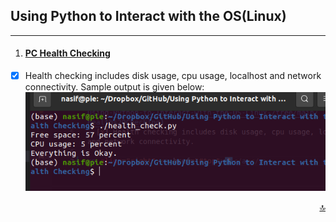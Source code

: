 ## Using Python to Interact with the OS(Linux)
___

1. #### [PC Health Checking](https://github.com/oii-nasif/Using-Python-to-Interact-with-the-OS-Linux-/tree/main/Health%20Checking)
- [x] Health checking includes disk usage, cpu usage, localhost and network connectivity. Sample output is given below: </br>
![Sample Output:](/images/healthChecking.png)


<p align="right"><a href="#top">🔝</a></p>